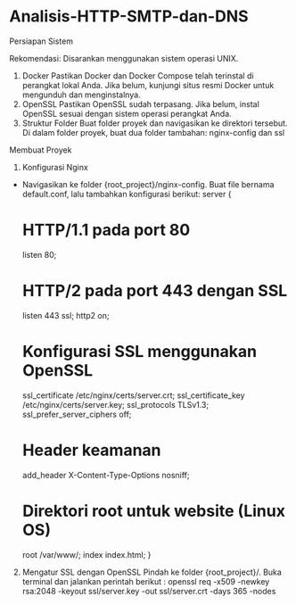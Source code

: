 # Analisis-HTTP-SMTP-dan-DNS

Persiapan Sistem

Rekomendasi: Disarankan menggunakan sistem operasi UNIX.

1. Docker
Pastikan Docker dan Docker Compose telah terinstal di perangkat lokal Anda.
Jika belum, kunjungi situs resmi Docker untuk mengunduh dan menginstalnya.
2. OpenSSL
Pastikan OpenSSL sudah terpasang.
Jika belum, instal OpenSSL sesuai dengan sistem operasi perangkat Anda.
3. Struktur Folder
Buat folder proyek dan navigasikan ke direktori tersebut.
Di dalam folder proyek, buat dua folder tambahan: nginx-config dan ssl


Membuat Proyek
1. Konfigurasi Nginx
- Navigasikan ke folder {root_project}/nginx-config.
Buat file bernama default.conf, lalu tambahkan konfigurasi berikut:
server {
  # HTTP/1.1 pada port 80
  listen 80;

  # HTTP/2 pada port 443 dengan SSL
  listen 443 ssl;
  http2 on;

  # Konfigurasi SSL menggunakan OpenSSL
  ssl_certificate /etc/nginx/certs/server.crt;
  ssl_certificate_key /etc/nginx/certs/server.key;
  ssl_protocols TLSv1.3;
  ssl_prefer_server_ciphers off;

  # Header keamanan
  add_header X-Content-Type-Options nosniff;

  # Direktori root untuk website (Linux OS)
  root /var/www/;
  index index.html;
}


2. Mengatur SSL dengan OpenSSL
Pindah ke folder {root_project}/.
Buka terminal dan jalankan perintah berikut :
openssl req -x509 -newkey rsa:2048 -keyout ssl/server.key -out ssl/server.crt -days 365 -nodes


